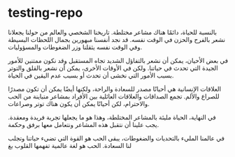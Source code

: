 # testing-repo

بالنسبة للحياة، دائمًا هناك مشاعر مختلطة. تاريخنا الشخصي والعالم من حولنا يجعلانا نشعر بالفرح والحزن في الوقت نفسه. قد نجد أنفسنا مبهورين بجمال اللحظات البسيطة وفي الوقت نفسه يثقلنا وزر الضغوطات والمسؤوليات.

في بعض الأحيان، يمكن أن نشعر بالتفاؤل الشديد تجاه المستقبل وقد نكون ممتنين للأمور الجيدة التي تحدث في حياتنا. ولكن في الأوقات الأخرى، يمكن أن نشعر بالقلق والتوتر بسبب الأمور التي نخشى أن تحدث أو بسبب عدم اليقين في الحياة.

العلاقات الإنسانية هي أحيانًا مصدر للسعادة والراحة، ولكنها أيضًا يمكن أن تكون مصدرًا للصراع والألم. تجمع الصداقات والعلاقات العائلية بين الأفراد بمشاعر متباينة من الحب والاحترام، لكن أحيانًا يمكن أن يكون هناك توتر وصراعات.

في النهاية، الحياة مليئة بالمشاعر المختلطة، وهذا هو ما يجعلها تجربة فريدة ومعقدة. يجب علينا أن نتقبل هذه المشاعر ونتعامل معها برفق وحكمة.


في عالمنا المليء بالتحديات والضغوطات، يبقى الحب هو القوة التي تضيء حياتنا وتجلب لنا السعادة. الحب هو لغة عالمية تفهمها القلوب بغ




